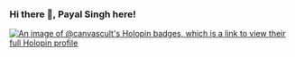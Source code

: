 ### Hi there 👋, Payal Singh here!

<!--
**Canvas-cult/Canvas-cult** is a ✨ _special_ ✨ repository because its `README.md` (this file) appears on your GitHub profile.

Here are some ideas to get you started:

 🔭 I’m currently working at Big Oh Notation Pvt Lmt.
 🌱 I’m currently learning Spring MVC
 👯 I’m looking to collaborate on Java Rest APIs
- 🤔 I’m looking for help with ...
- 💬 Ask me about ...
 📫 How to reach me: payalsingh.pb99@gmail.com
- 😄 Pronouns: ...
- ⚡ Fun fact: ...
-->
[![An image of @canvascult's Holopin badges, which is a link to view their full Holopin profile](https://holopin.me/canvascult)](https://holopin.io/@canvascult)
